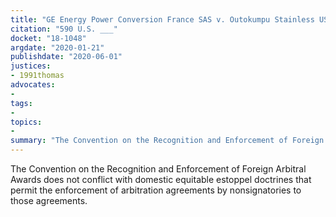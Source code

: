 ```yaml
---
title: "GE Energy Power Conversion France SAS v. Outokumpu Stainless USA, LLC"
citation: "590 U.S. ___"
docket: "18-1048"
argdate: "2020-01-21"
publishdate: "2020-06-01"
justices:
- 1991thomas
advocates:
- 
tags:
- 
topics:
- 
summary: "The Convention on the Recognition and Enforcement of Foreign Arbitral Awards does not conflict with domestic equitable estoppel doctrines that permit the enforcement of arbitration agreements by nonsignatories to those agreements."
---
```

The Convention on the Recognition and Enforcement of Foreign Arbitral Awards does not conflict with domestic equitable estoppel doctrines that permit the enforcement of arbitration agreements by nonsignatories to those agreements.
